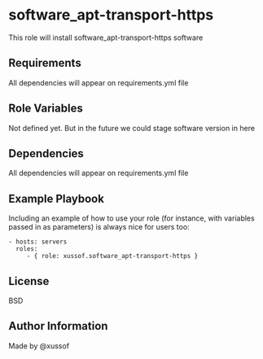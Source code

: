 software_apt-transport-https
=========

This role will install software_apt-transport-https software

Requirements
------------

All dependencies will appear on requirements.yml file

Role Variables
--------------

Not defined yet. But in the future we could stage software version in here

Dependencies
------------

All dependencies will appear on requirements.yml file

Example Playbook
----------------

Including an example of how to use your role (for instance, with variables passed in as parameters) is always nice for users too:

    - hosts: servers
      roles:
         - { role: xussof.software_apt-transport-https }

License
-------

BSD

Author Information
------------------
Made by @xussof
